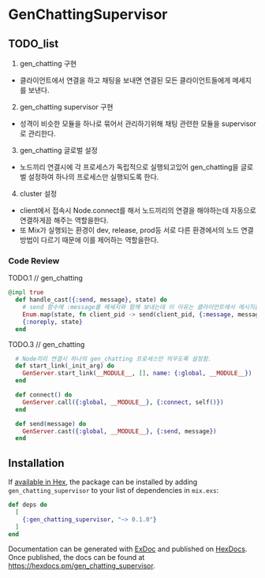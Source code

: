 # GenChattingSupervisor

## TODO_list

1. gen_chatting 구현
  - 클라이언트에서 연결을 하고 채팅을 보내면 연결된 모든 클라이언트들에게 메세지를 보낸다.
2. gen_chatting supervisor 구현
  - 성격이 비슷한 모듈을 하나로 묶어서 관리하기위해 채팅 관련한 모듈을 supervisor로 관리한다.
3. gen_chatting 글로벌 설정
  - 노드끼리 연결시에 각 프로세스가 독립적으로 실행되고있어 gen_chatting을 글로벌 설정하여 하나의 프로세스만 실행되도록 한다.
4. cluster 설정
  - client에서 접속시 Node.connect를 해서 노드끼리의 연결을 해야하는데 자동으로 연결하게끔 해주는 역할을한다.
  - 또 Mix가 실행되는 환경이 dev, release, prod등 서로 다른 환경에서의 노드 연결 방법이 다르기 때문에 이를 제어하는 역할을한다.

### Code Review


TODO.1 // gen_chatting

```elixir
@impl true
  def handle_cast({:send, message}, state) do
    # send 함수에 :message를 메세지와 함께 보내는데 이 이유는 클라이언트에서 메시지를 수신했을시 어떤 정보인지 알기위해서이다.
    Enum.map(state, fn client_pid -> send(client_pid, {:message, message}) end)
    {:noreply, state}
  end
```

TODO.3 // gen_chatting

```elixir
  # Node끼리 연결시 하나의 gen_chatting 프로세스만 띄우도록 설정함.
  def start_link(_init_arg) do
    GenServer.start_link(__MODULE__, [], name: {:global, __MODULE__})
  end

  def connect() do
    GenServer.call({:global, __MODULE__}, {:connect, self()})
  end

  def send(message) do
    GenServer.cast({:global, __MODULE__}, {:send, message})
  end
```

## Installation

If [available in Hex](https://hex.pm/docs/publish), the package can be installed
by adding `gen_chatting_supervisor` to your list of dependencies in `mix.exs`:

```elixir
def deps do
  [
    {:gen_chatting_supervisor, "~> 0.1.0"}
  ]
end
```

Documentation can be generated with [ExDoc](https://github.com/elixir-lang/ex_doc)
and published on [HexDocs](https://hexdocs.pm). Once published, the docs can
be found at <https://hexdocs.pm/gen_chatting_supervisor>.

